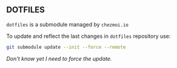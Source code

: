 ## DOTFILES

`dotfiles` is a submodule managed by `chezmoi.io`

To update and reflect the last changes in `dotfiles` repository use: 

```bash
git submodule update --init --force --remote
```

_Don't know yet I need to force the update._